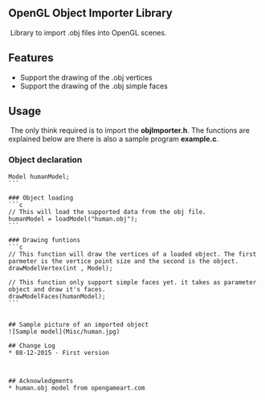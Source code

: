 ## OpenGL Object Importer Library​
​
Library to import .obj files into OpenGL scenes.​
​
​
## Features​
* Support the drawing of the .obj vertices​
* Support the drawing of the .obj simple faces​
​
​

## Usage​
​
The only think required is to import the __objImporter.h__. The functions are explained below are there is also a sample program __example.c__.​
​
### Object declaration​
```c​
Model humanModel;​
```​
​
### Object loading​
```c​
// This will load the supported data from the obj file.​
humanModel = loadModel("human.obj");​
```​
​
### Drawing funtions​
```c​
// This function will draw the vertices of a loaded object. The first parmeter is the vertice point size and the second is the object.​
drawModelVertex(int , Model);​
​
// This function only support simple faces yet. it takes as parameter object and draw it's faces.​
drawModelFaces(humanModel);​
```​
​
​
## Sample picture of an imported object​
![Sample model](Misc/human.jpg)​
​
## Change Log​
* 08-12-2015 - First version​
​
​

## Acknowledgments​
​* human.obj model from opengameart.com​
